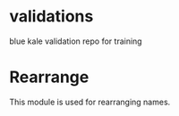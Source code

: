 # validations
blue kale validation repo for training

Rearrange
=========

This module is used for rearranging names.
